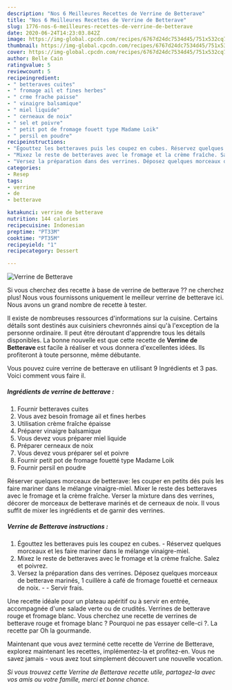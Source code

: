 ```yaml
---
description: "Nos 6 Meilleures Recettes de Verrine de Betterave"
title: "Nos 6 Meilleures Recettes de Verrine de Betterave"
slug: 1776-nos-6-meilleures-recettes-de-verrine-de-betterave
date: 2020-06-24T14:23:03.842Z
image: https://img-global.cpcdn.com/recipes/6767d24dc7534d45/751x532cq70/verrine-de-betterave-photo-principale-de-la-recette.jpg
thumbnail: https://img-global.cpcdn.com/recipes/6767d24dc7534d45/751x532cq70/verrine-de-betterave-photo-principale-de-la-recette.jpg
cover: https://img-global.cpcdn.com/recipes/6767d24dc7534d45/751x532cq70/verrine-de-betterave-photo-principale-de-la-recette.jpg
author: Belle Cain
ratingvalue: 5
reviewcount: 5
recipeingredient:
- " betteraves cuites"
- " fromage ail et fines herbes"
- " crme frache paisse"
- " vinaigre balsamique"
- " miel liquide"
- " cerneaux de noix"
- " sel et poivre"
- " petit pot de fromage fouett type Madame Loik"
- " persil en poudre"
recipeinstructions:
- "Égouttez les betteraves puis les coupez en cubes. Réservez quelques morceaux et les faire mariner dans le mélange vinaigre-miel."
- "Mixez le reste de betteraves avec le fromage et la crème fraîche. Salez et poivrez."
- "Versez la préparation dans des verrines. Déposez quelques morceaux de betterave marinés, 1 cuillère à café de fromage fouetté et cerneaux de noix.  Servir frais."
categories:
- Resep
tags:
- verrine
- de
- betterave

katakunci: verrine de betterave 
nutrition: 144 calories
recipecuisine: Indonesian
preptime: "PT33M"
cooktime: "PT35M"
recipeyield: "1"
recipecategory: Dessert

---
```



![Verrine de Betterave](https://img-global.cpcdn.com/recipes/6767d24dc7534d45/751x532cq70/verrine-de-betterave-photo-principale-de-la-recette.jpg)

Si vous cherchez des recette à base de verrine de betterave ?? ne cherchez plus! Nous vous fournissons uniquement le meilleur verrine de betterave ici. Nous avons un grand nombre de recette à tester.

Il existe de nombreuses ressources d'informations sur la cuisine. Certains détails sont destinés aux cuisiniers chevronnés ainsi qu'à l'exception de la personne ordinaire. Il peut être déroutant d'apprendre tous les détails disponibles. La bonne nouvelle est que cette recette de <strong> Verrine de Betterave </strong> est facile à réaliser et vous donnera d'excellentes idées. Ils profiteront à toute personne, même débutante.

<!--inarticleads1-->

Vous pouvez cuire verrine de betterave en utilisant 9 Ingrédients et 3 pas. Voici comment vous faire il.

##### Ingrédients de verrine de betterave :

1. Fournir  betteraves cuites
1. Vous avez besoin  fromage ail et fines herbes
1. Utilisation  crème fraîche épaisse
1. Préparer  vinaigre balsamique
1. Vous devez vous préparer  miel liquide
1. Préparer  cerneaux de noix
1. Vous devez vous préparer  sel et poivre
1. Fournir  petit pot de fromage fouetté type Madame Loik
1. Fournir  persil en poudre


Réserver quelques morceaux de betterave: les couper en petits dés puis les faire mariner dans le mélange vinaigre-miel. Mixer le reste des betteraves avec le fromage et la crème fraîche. Verser la mixture dans des verrines, décorer de morceaux de betterave marinés et de cerneaux de noix. Il vous suffit de mixer les ingrédients et de garnir des verrines. 

<!--inarticleads2-->

##### Verrine de Betterave instructions :

1. Égouttez les betteraves puis les coupez en cubes. - Réservez quelques morceaux et les faire mariner dans le mélange vinaigre-miel.
1. Mixez le reste de betteraves avec le fromage et la crème fraîche. Salez et poivrez.
1. Versez la préparation dans des verrines. Déposez quelques morceaux de betterave marinés, 1 cuillère à café de fromage fouetté et cerneaux de noix. -  - Servir frais.


Une recette idéale pour un plateau apéritif ou à servir en entrée, accompagnée d&#39;une salade verte ou de crudités. Verrines de betterave rouge et fromage blanc. Vous cherchez une recette de verrines de betterave rouge et fromage blanc ? Pourquoi ne pas essayer celle-ci ?. La recette par Oh la gourmande. 

<!--inarticleads1-->

<p>
Maintenant que vous avez terminé cette recette de Verrine de Betterave, explorez maintenant les recettes, implémentez-la et profitez-en. Vous ne savez jamais - vous avez tout simplement découvert une nouvelle vocation.
</p>

<p>
<i>Si vous trouvez cette Verrine de Betterave recette utile, partagez-la avec vos amis ou votre famille, merci et bonne chance.</i>
</p>
